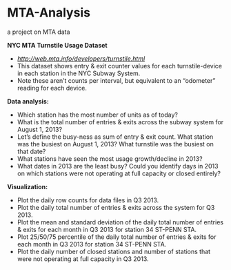 # MTA-Analysis
a project on MTA data

**NYC MTA Turnstile Usage Dataset**

-  *http://web.mta.info/developers/turnstile.html*
-  This dataset shows entry & exit counter values for each turnstile-device in each station in the NYC Subway System.
-  Note these aren’t counts per interval, but equivalent to an “odometer” reading for each device.

**Data analysis:**

-  Which station has the most number of units as of today?
-  What is the total number of entries & exits across the subway system for August 1, 2013?
-  Let’s define the busy-ness as sum of entry & exit count. What station was the busiest on August 1, 2013? What turnstile was the busiest on that date?
-  What stations have seen the most usage growth/decline in 2013?
-  What dates in 2013 are the least busy? Could you identify days in 2013 on which stations were not operating at full capacity or closed entirely?

**Visualization:**

-  Plot the daily row counts for data files in Q3 2013.
-  Plot the daily total number of entries & exits across the system for Q3 2013.
-  Plot the mean and standard deviation of the daily total number of entries & exits for each month in Q3 2013 for station 34 ST-PENN STA.
-  Plot 25/50/75 percentile of the daily total number of entries & exits for each month in Q3 2013 for station 34 ST-PENN STA.
-  Plot the daily number of closed stations and number of stations that were not operating at full capacity in Q3 2013.
